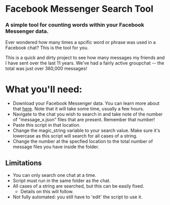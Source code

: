 # Facebook Messenger Search Tool
### A simple tool for counting words within your Facebook Messenger data.
Ever wondered how many times a spcific word or phrase was used in a Facebook chat? This is the tool for you.

This is a quick and dirty project to see how many messages my friends and I have sent over the last 11 years. We've had a fairly active groupchat -- the total was just over 360,000 messages!

# What you'll need:
* Download your Facebook Messenger data. You can learn more about that [here](https://www.facebook.com/help/212802592074644). Note that it will take some time, usually a few hours.
* Navigate to the chat you wish to search in and take note of the number of "message_x.json" files that are present. Remember that number!
* Paste this script in that location.
* Change the magic_string variable to your search value. Make sure it's lowercase as this script will search for all cases of a string.
* Change the number at the specfied location to the total number of message files you have inside the folder.

## Limitations
* You can only search one chat at a time.
* Script must run in the same folder as the chat.
* All cases of a string are searched, but this can be easily fixed.
    * Details on this will follow.
* Not fully automated: you still have to 'edit' the script to use it.
